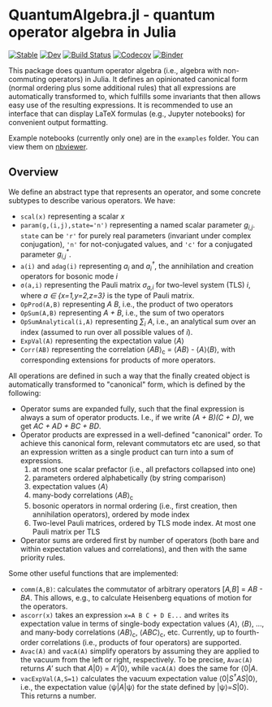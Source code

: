 # QuantumAlgebra.jl - quantum operator algebra in Julia

[![Stable](https://img.shields.io/badge/docs-stable-blue.svg)](https://jfeist.github.io/QuantumAlgebra.jl/stable)
[![Dev](https://img.shields.io/badge/docs-dev-blue.svg)](https://jfeist.github.io/QuantumAlgebra.jl/dev)
[![Build Status](https://travis-ci.com/jfeist/QuantumAlgebra.jl.svg?branch=master)](https://travis-ci.com/jfeist/QuantumAlgebra.jl)
[![Codecov](https://codecov.io/gh/jfeist/QuantumAlgebra.jl/branch/master/graph/badge.svg)](https://codecov.io/gh/jfeist/QuantumAlgebra.jl)
[![Binder](https://mybinder.org/badge_logo.svg)](https://mybinder.org/v2/gh/jfeist/QuantumAlgebra.jl/master)

This package does quantum operator algebra (i.e., algebra with non-commuting
operators) in Julia. It defines an opinionated canonical form (normal ordering
plus some additional rules) that all expressions are automatically transformed
to, which fulfills some invariants that then allows easy use of the resulting
expressions. It is recommended to use an interface that can display LaTeX
formulas (e.g., Jupyter notebooks) for convenient output formatting.

Example notebooks (currently only one) are in the `examples` folder. You can view them on [nbviewer](https://nbviewer.jupyter.org/github/jfeist/QuantumAlgebra.jl/blob/master/examples/). 

## Overview

We define an abstract type that represents an operator, and some concrete subtypes to describe various operators. We have:
- `scal(x)` representing a scalar _x_
- `param(g,(i,j),state='n')` representing a named scalar parameter _g<sub>i,j</sub>_. `state` can be `'r'` for purely real parameters (invariant under complex conjugation), `'n'` for not-conjugated values, and `'c'` for a conjugated parameter _g<sub>i,j</sub><sup>*</sup>_.
- `a(i)` and `adag(i)` representing _a<sub>i</sub>_ and _a<sub>i</sub><sup>†</sup>_, the annihilation and creation operators for bosonic mode _i_
- `σ(a,i)` representing the Pauli matrix _σ<sub>a,i</sub>_ for two-level system (TLS) _i_, where _a ∈ {x=1,y=2,z=3}_ is the type of Pauli matrix.
- `OpProd(A,B)` representing _A B_, i.e., the product of two operators
- `OpSum(A,B)` representing _A + B_, i.e., the sum of two operators
- `OpSumAnalytical(i,A)` representing _∑<sub>i</sub> A_, i.e., an analytical sum over an index (assumed to run over all possible values of _i_).
- `ExpVal(A)` representing the expectation value ⟨_A_⟩
- `Corr(AB)` representing the correlation ⟨_AB_⟩<sub>c</sub> = ⟨_AB_⟩ - ⟨_A_⟩⟨_B_⟩, with corresponding extensions for products of more operators.

All operations are defined in such a way that the finally created object is automatically transformed to "canonical" form, which is defined by the following:
- Operator sums are expanded fully, such that the final expression is always a sum of operator products. I.e., if we write _(A + B)(C + D)_, we get _AC + AD + BC + BD_.
- Operator products are expressed in a well-defined "canonical" order. To achieve this canonical form, relevant commutators etc are used, so that an expression written as a single product can turn into a sum of expressions.
    1. at most one scalar prefactor (i.e., all prefactors collapsed into one)
    1. parameters ordered alphabetically (by string comparison)
    1. expectation values ⟨_A_⟩
    1. many-body correlations ⟨_AB_⟩<sub>c</sub>
    1. bosonic operators in normal ordering (i.e., first creation, then annihilation operators), ordered by mode index
    1. Two-level Pauli matrices, ordered by TLS mode index. At most one Pauli matrix per TLS
- Operator sums are ordered first by number of operators (both bare and within expectation values and correlations), and then with the same priority rules.

Some other useful functions that are implemented:
- `comm(A,B)`: calculates the commutator of arbitrary operators [_A,B_] = _AB - BA_. This allows, e.g., to calculate Heisenberg equations of motion for the operators.
- `ascorr(x)` takes an expression `x=A B C + D E...` and writes its expectation value in terms of single-body expectation values ⟨_A_⟩, ⟨_B_⟩, ..., and many-body correlations ⟨_AB_⟩<sub>c</sub>, ⟨_ABC_⟩<sub>c</sub>, etc. Currently, up to fourth-order correlations (i.e., products of four operators) are supported.
- `Avac(A)` and `vacA(A)` simplify operators by assuming they are applied to the vacuum from the left or right, respectively. To be precise, `Avac(A)` returns _A'_ such that _A_|0⟩ = _A'_|0⟩, while `vacA(A)` does the same for ⟨0|_A_.
- `vacExpVal(A,S=1)` calculates the vacuum expectation value ⟨0|_S<sup>†</sup>AS_|0⟩, i.e., the expectation value ⟨ψ|_A_|ψ⟩ for the state defined by |ψ⟩=_S_|0⟩. This returns a number.
